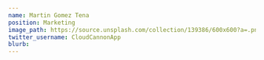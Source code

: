```yaml
---
name: Martin Gomez Tena
position: Marketing
image_path: https://source.unsplash.com/collection/139386/600x600?a=.png
twitter_username: CloudCannonApp
blurb: 
---
```

